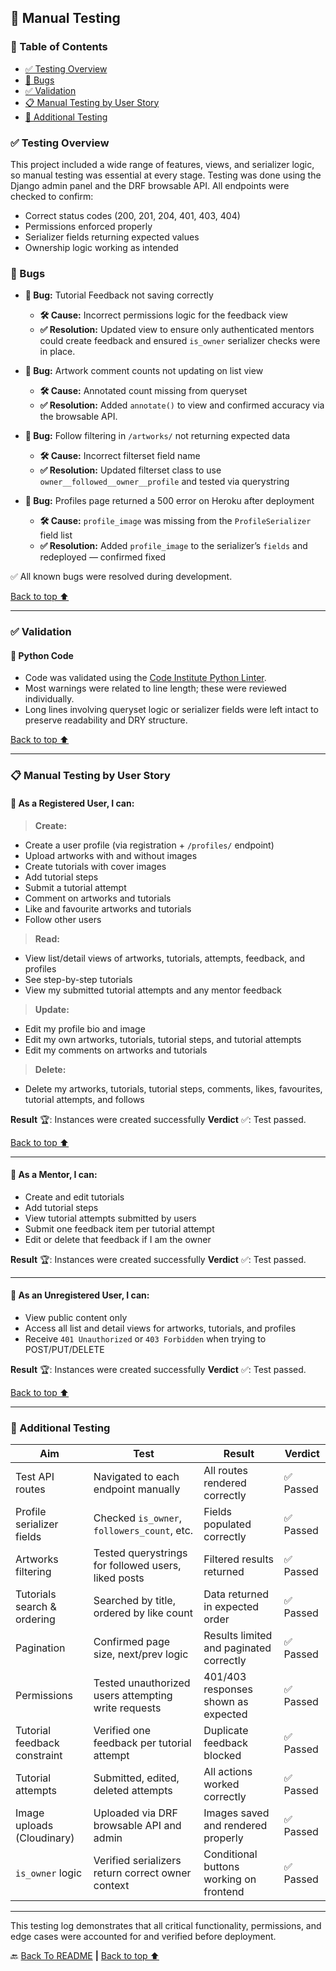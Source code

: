 ## 🧪 Manual Testing

### 📑 Table of Contents

- [✅ Testing Overview](#-testing-overview)
- [🐞 Bugs](#-bugs)
- [✅ Validation](#-validation)
- [📋 Manual Testing by User Story](#-manual-testing-by-user-story)
- [🧪 Additional Testing](#-additional-testing)

### ✅ Testing Overview

This project included a wide range of features, views, and serializer logic, so manual testing was essential at every stage. Testing was done using the Django admin panel and the DRF browsable API. All endpoints were checked to confirm:

- Correct status codes (200, 201, 204, 401, 403, 404)
- Permissions enforced properly
- Serializer fields returning expected values
- Ownership logic working as intended

### 🐞 Bugs

- **🐞 Bug:** Tutorial Feedback not saving correctly

  - **🛠️ Cause:** Incorrect permissions logic for the feedback view
  - **✅ Resolution:** Updated view to ensure only authenticated mentors could create feedback and ensured `is_owner` serializer checks were in place.

- **🐞 Bug:** Artwork comment counts not updating on list view

  - **🛠️ Cause:** Annotated count missing from queryset
  - **✅ Resolution:** Added `annotate()` to view and confirmed accuracy via the browsable API.

- **🐞 Bug:** Follow filtering in `/artworks/` not returning expected data

  - **🛠️ Cause:** Incorrect filterset field name
  - **✅ Resolution:** Updated filterset class to use `owner__followed__owner__profile` and tested via querystring

- **🐞 Bug:** Profiles page returned a 500 error on Heroku after deployment
  - **🛠️ Cause:** `profile_image` was missing from the `ProfileSerializer` field list
  - **✅ Resolution:** Added `profile_image` to the serializer’s `fields` and redeployed — confirmed fixed

✅ All known bugs were resolved during development.

[Back to top ⬆️](#-testing)

---

### ✅ Validation

#### 🐍 Python Code

- Code was validated using the [Code Institute Python Linter](https://pep8ci.herokuapp.com/).
- Most warnings were related to line length; these were reviewed individually.
- Long lines involving queryset logic or serializer fields were left intact to preserve readability and DRY structure.

[Back to top ⬆️](#-testing)

---

### 📋 Manual Testing by User Story

#### 📖 As a **Registered User**, I can:

> **Create:**

- Create a user profile (via registration + `/profiles/` endpoint)
- Upload artworks with and without images
- Create tutorials with cover images
- Add tutorial steps
- Submit a tutorial attempt
- Comment on artworks and tutorials
- Like and favourite artworks and tutorials
- Follow other users

> **Read:**

- View list/detail views of artworks, tutorials, attempts, feedback, and profiles
- See step-by-step tutorials
- View my submitted tutorial attempts and any mentor feedback

> **Update:**

- Edit my profile bio and image
- Edit my own artworks, tutorials, tutorial steps, and tutorial attempts
- Edit my comments on artworks and tutorials

> **Delete:**

- Delete my artworks, tutorials, tutorial steps, comments, likes, favourites, tutorial attempts, and follows

**Result** 🏆: Instances were created successfully
**Verdict** ✅: Test passed.

[Back to top ⬆️](#-testing)

---

#### 📖 As a **Mentor**, I can:

- Create and edit tutorials
- Add tutorial steps
- View tutorial attempts submitted by users
- Submit one feedback item per tutorial attempt
- Edit or delete that feedback if I am the owner

**Result** 🏆: Instances were created successfully
**Verdict** ✅: Test passed.

---

#### 📖 As an **Unregistered User**, I can:

- View public content only
- Access all list and detail views for artworks, tutorials, and profiles
- Receive `401 Unauthorized` or `403 Forbidden` when trying to POST/PUT/DELETE

**Result** 🏆: Instances were created successfully
**Verdict** ✅: Test passed.

[Back to top ⬆️](#-testing)

---

### 🧪 Additional Testing

| Aim                          | Test                                                | Result                                  | Verdict   |
| ---------------------------- | --------------------------------------------------- | --------------------------------------- | --------- |
| Test API routes              | Navigated to each endpoint manually                 | All routes rendered correctly           | ✅ Passed |
| Profile serializer fields    | Checked `is_owner`, `followers_count`, etc.         | Fields populated correctly              | ✅ Passed |
| Artworks filtering           | Tested querystrings for followed users, liked posts | Filtered results returned               | ✅ Passed |
| Tutorials search & ordering  | Searched by title, ordered by like count            | Data returned in expected order         | ✅ Passed |
| Pagination                   | Confirmed page size, next/prev logic                | Results limited and paginated correctly | ✅ Passed |
| Permissions                  | Tested unauthorized users attempting write requests | 401/403 responses shown as expected     | ✅ Passed |
| Tutorial feedback constraint | Verified one feedback per tutorial attempt          | Duplicate feedback blocked              | ✅ Passed |
| Tutorial attempts            | Submitted, edited, deleted attempts                 | All actions worked correctly            | ✅ Passed |
| Image uploads (Cloudinary)   | Uploaded via DRF browsable API and admin            | Images saved and rendered properly      | ✅ Passed |
| `is_owner` logic             | Verified serializers return correct owner context   | Conditional buttons working on frontend | ✅ Passed |

---

This testing log demonstrates that all critical functionality, permissions, and edge cases were accounted for and verified before deployment.

🔙 [Back To README](./README.md) **|** [Back to top ⬆️](#-testing)
